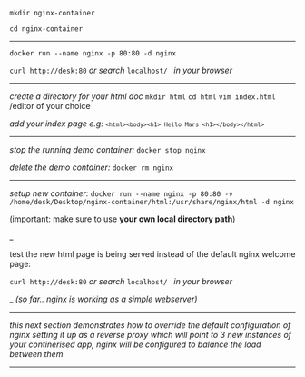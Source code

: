 `mkdir nginx-container`

`cd nginx-container`
<hr>

 `docker run --name nginx -p 80:80 -d nginx`

 `curl http://desk:80` 
 _or_ 
 _search_ `localhost/ ` _in your browser_
<hr>

 _create a directory for your html doc_
 `mkdir html`
 `cd html`
 `vim index.html`   /editor of your choice 
 
 _add your index page e.g:_
 <code>`<html><body><h1> Hello Mars <h1></body></html>`</code>

<hr>

 _stop the running demo container:_
 `docker stop nginx`

 _delete the demo container:_
 `docker rm nginx`
 <hr>

_setup new container:_
 `docker run --name nginx -p 80:80 -v /home/desk/Desktop/nginx-container/html:/usr/share/nginx/html -d nginx`

 (important:
make sure to use **your own local directory path**)

_

test the new html page is being served instead of the default nginx welcome page:

 `curl http://desk:80` 
 _or_ 
 _search_ `localhost/ ` _in your browser_

_
_(so far.. nginx is working as a simple webserver)_
<hr>

_this next section demonstrates how to override the default configuration of nginx setting it up as a reverse proxy which will point to 3 new instances of your continerised app, nginx will be configured to balance the load between them_

<hr>

